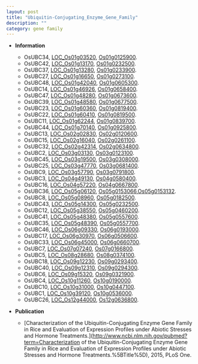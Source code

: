 ```yaml
---
layout: post
title: "Ubiquitin-Conjugating_Enzyme_Gene_Family"
description: ""
category: gene family
---
```


* **Information**  
    + OsUBC34, [LOC_Os01g03520](http://rice.uga.edu/cgi-bin/ORF_infopage.cgi?orf=LOC_Os01g03520), [Os01g0125900](https://rapdb.dna.affrc.go.jp/locus/?name=Os01g0125900).
    + OsUBC42, [LOC_Os01g13170](http://rice.uga.edu/cgi-bin/ORF_infopage.cgi?orf=LOC_Os01g13170), [Os01g0232500](https://rapdb.dna.affrc.go.jp/locus/?name=Os01g0232500).
    + OsUBC37, [LOC_Os01g13280](http://rice.uga.edu/cgi-bin/ORF_infopage.cgi?orf=LOC_Os01g13280), [Os01g0233900](https://rapdb.dna.affrc.go.jp/locus/?name=Os01g0233900).
    + OsUBC27, [LOC_Os01g16650](http://rice.uga.edu/cgi-bin/ORF_infopage.cgi?orf=LOC_Os01g16650), [Os01g0273100](https://rapdb.dna.affrc.go.jp/locus/?name=Os01g0273100).
    + OsUBC48, [LOC_Os01g42040](http://rice.uga.edu/cgi-bin/ORF_infopage.cgi?orf=LOC_Os01g42040), [Os01g0605300](https://rapdb.dna.affrc.go.jp/locus/?name=Os01g0605300).
    + OsUBC14, [LOC_Os01g46926](http://rice.uga.edu/cgi-bin/ORF_infopage.cgi?orf=LOC_Os01g46926), [Os01g0658400](https://rapdb.dna.affrc.go.jp/locus/?name=Os01g0658400).
    + OsUBC47, [LOC_Os01g48280](http://rice.uga.edu/cgi-bin/ORF_infopage.cgi?orf=LOC_Os01g48280), [Os01g0673600](https://rapdb.dna.affrc.go.jp/locus/?name=Os01g0673600).
    + OsUBC39, [LOC_Os01g48580](http://rice.uga.edu/cgi-bin/ORF_infopage.cgi?orf=LOC_Os01g48580), [Os01g0677500](https://rapdb.dna.affrc.go.jp/locus/?name=Os01g0677500).
    + OsUBC23, [LOC_Os01g60360](http://rice.uga.edu/cgi-bin/ORF_infopage.cgi?orf=LOC_Os01g60360), [Os01g0819400](https://rapdb.dna.affrc.go.jp/locus/?name=Os01g0819400).
    + OsUBC22, [LOC_Os01g60410](http://rice.uga.edu/cgi-bin/ORF_infopage.cgi?orf=LOC_Os01g60410), [Os01g0819500](https://rapdb.dna.affrc.go.jp/locus/?name=Os01g0819500).
    + OsUBC11, [LOC_Os01g62244](http://rice.uga.edu/cgi-bin/ORF_infopage.cgi?orf=LOC_Os01g62244), [Os01g0839700](https://rapdb.dna.affrc.go.jp/locus/?name=Os01g0839700).
    + OsUBC44, [LOC_Os01g70140](http://rice.uga.edu/cgi-bin/ORF_infopage.cgi?orf=LOC_Os01g70140), [Os01g0925800](https://rapdb.dna.affrc.go.jp/locus/?name=Os01g0925800).
    + OsUBC13, [LOC_Os02g02830](http://rice.uga.edu/cgi-bin/ORF_infopage.cgi?orf=LOC_Os02g02830), [Os02g0120600](https://rapdb.dna.affrc.go.jp/locus/?name=Os02g0120600).
    + OsUBC15, [LOC_Os02g16040](http://rice.uga.edu/cgi-bin/ORF_infopage.cgi?orf=LOC_Os02g16040), [Os02g0261100](https://rapdb.dna.affrc.go.jp/locus/?name=Os02g0261100).
    + OsUBC32, [LOC_Os02g42314](http://rice.uga.edu/cgi-bin/ORF_infopage.cgi?orf=LOC_Os02g42314), [Os02g0634800](https://rapdb.dna.affrc.go.jp/locus/?name=Os02g0634800).
    + OsUBC2, [LOC_Os03g03130](http://rice.uga.edu/cgi-bin/ORF_infopage.cgi?orf=LOC_Os03g03130), [Os03g0123100](https://rapdb.dna.affrc.go.jp/locus/?name=Os03g0123100).
    + OsUBC45, [LOC_Os03g19500](http://rice.uga.edu/cgi-bin/ORF_infopage.cgi?orf=LOC_Os03g19500), [Os03g0308000](https://rapdb.dna.affrc.go.jp/locus/?name=Os03g0308000).
    + OsUBC25, [LOC_Os03g47770](http://rice.uga.edu/cgi-bin/ORF_infopage.cgi?orf=LOC_Os03g47770), [Os03g0681400](https://rapdb.dna.affrc.go.jp/locus/?name=Os03g0681400).
    + OsUBC9, [LOC_Os03g57790](http://rice.uga.edu/cgi-bin/ORF_infopage.cgi?orf=LOC_Os03g57790), [Os03g0791800](https://rapdb.dna.affrc.go.jp/locus/?name=Os03g0791800).
    + OsUBC3, [LOC_Os04g49130](http://rice.uga.edu/cgi-bin/ORF_infopage.cgi?orf=LOC_Os04g49130), [Os04g0580400](https://rapdb.dna.affrc.go.jp/locus/?name=Os04g0580400).
    + OsUBC16, [LOC_Os04g57220](http://rice.uga.edu/cgi-bin/ORF_infopage.cgi?orf=LOC_Os04g57220), [Os04g0667800](https://rapdb.dna.affrc.go.jp/locus/?name=Os04g0667800).
    + OsUBC36, [LOC_Os05g06120](http://rice.uga.edu/cgi-bin/ORF_infopage.cgi?orf=LOC_Os05g06120), [Os05g0153066](https://rapdb.dna.affrc.go.jp/locus/?name=Os05g0153066),[Os05g0153132](https://rapdb.dna.affrc.go.jp/locus/?name=Os05g0153132).
    + OsUBC8, [LOC_Os05g08960](http://rice.uga.edu/cgi-bin/ORF_infopage.cgi?orf=LOC_Os05g08960), [Os05g0182500](https://rapdb.dna.affrc.go.jp/locus/?name=Os05g0182500).
    + OsUBC43, [LOC_Os05g14300](http://rice.uga.edu/cgi-bin/ORF_infopage.cgi?orf=LOC_Os05g14300), [Os05g0232500](https://rapdb.dna.affrc.go.jp/locus/?name=Os05g0232500).
    + OsUBC12, [LOC_Os05g38550](http://rice.uga.edu/cgi-bin/ORF_infopage.cgi?orf=LOC_Os05g38550), [Os05g0460200](https://rapdb.dna.affrc.go.jp/locus/?name=Os05g0460200).
    + OsUBC41, [LOC_Os05g48380](http://rice.uga.edu/cgi-bin/ORF_infopage.cgi?orf=LOC_Os05g48380), [Os05g0557600](https://rapdb.dna.affrc.go.jp/locus/?name=Os05g0557600).
    + OsUBC35, [LOC_Os05g48390](http://rice.uga.edu/cgi-bin/ORF_infopage.cgi?orf=LOC_Os05g48390), [Os05g0557700](https://rapdb.dna.affrc.go.jp/locus/?name=Os05g0557700).
    + OsUBC46, [LOC_Os06g09330](http://rice.uga.edu/cgi-bin/ORF_infopage.cgi?orf=LOC_Os06g09330), [Os06g0193000](https://rapdb.dna.affrc.go.jp/locus/?name=Os06g0193000).
    + OsUBC17, [LOC_Os06g30970](http://rice.uga.edu/cgi-bin/ORF_infopage.cgi?orf=LOC_Os06g30970), [Os06g0506600](https://rapdb.dna.affrc.go.jp/locus/?name=Os06g0506600).
    + OsUBC33, [LOC_Os06g45000](http://rice.uga.edu/cgi-bin/ORF_infopage.cgi?orf=LOC_Os06g45000), [Os06g0660700](https://rapdb.dna.affrc.go.jp/locus/?name=Os06g0660700).
    + OsUBC7, [LOC_Os07g07240](http://rice.uga.edu/cgi-bin/ORF_infopage.cgi?orf=LOC_Os07g07240), [Os07g0166800](https://rapdb.dna.affrc.go.jp/locus/?name=Os07g0166800).
    + OsUBC5, [LOC_Os08g28680](http://rice.uga.edu/cgi-bin/ORF_infopage.cgi?orf=LOC_Os08g28680), [Os08g0374100](https://rapdb.dna.affrc.go.jp/locus/?name=Os08g0374100).
    + OsUBC18, [LOC_Os09g12230](http://rice.uga.edu/cgi-bin/ORF_infopage.cgi?orf=LOC_Os09g12230), [Os09g0293400](https://rapdb.dna.affrc.go.jp/locus/?name=Os09g0293400).
    + OsUBC40, [LOC_Os09g12310](http://rice.uga.edu/cgi-bin/ORF_infopage.cgi?orf=LOC_Os09g12310), [Os09g0294300](https://rapdb.dna.affrc.go.jp/locus/?name=Os09g0294300).
    + OsUBC6, [LOC_Os09g15320](http://rice.uga.edu/cgi-bin/ORF_infopage.cgi?orf=LOC_Os09g15320), [Os09g0321900](https://rapdb.dna.affrc.go.jp/locus/?name=Os09g0321900).
    + OsUBC4, [LOC_Os10g11260](http://rice.uga.edu/cgi-bin/ORF_infopage.cgi?orf=LOC_Os10g11260), [Os10g0190000](https://rapdb.dna.affrc.go.jp/locus/?name=Os10g0190000).
    + OsUBC10, [LOC_Os10g31000](http://rice.uga.edu/cgi-bin/ORF_infopage.cgi?orf=LOC_Os10g31000), [Os10g0447100](https://rapdb.dna.affrc.go.jp/locus/?name=Os10g0447100).
    + OsUBC1, [LOC_Os10g39120](http://rice.uga.edu/cgi-bin/ORF_infopage.cgi?orf=LOC_Os10g39120), [Os10g0536000](https://rapdb.dna.affrc.go.jp/locus/?name=Os10g0536000).
    + OsUBC26, [LOC_Os12g44000](http://rice.uga.edu/cgi-bin/ORF_infopage.cgi?orf=LOC_Os12g44000), [Os12g0636800](https://rapdb.dna.affrc.go.jp/locus/?name=Os12g0636800).

* **Publication**  
    + [Characterization of the Ubiquitin-Conjugating Enzyme Gene Family in Rice and Evaluation of Expression Profiles under Abiotic Stresses and Hormone Treatments.](http://www.ncbi.nlm.nih.gov/pubmed?term=Characterization of the Ubiquitin-Conjugating Enzyme Gene Family in Rice and Evaluation of Expression Profiles under Abiotic Stresses and Hormone Treatments.%5BTitle%5D), 2015, PLoS One.



